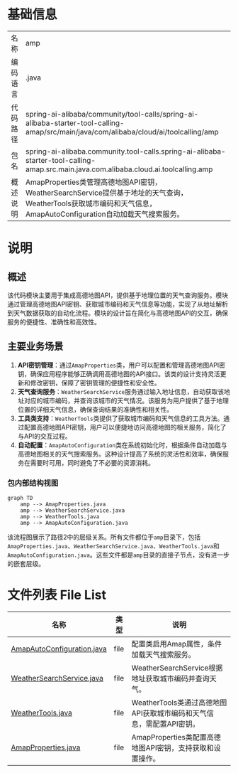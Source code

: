 # 基础信息

|      |      |
|------|------|
| 名称 | amp |
| 编码语言 | .java |
| 代码路径 | spring-ai-alibaba/community/tool-calls/spring-ai-alibaba-starter-tool-calling-amap/src/main/java/com/alibaba/cloud/ai/toolcalling/amp |
| 包名 | spring-ai-alibaba.community.tool-calls.spring-ai-alibaba-starter-tool-calling-amap.src.main.java.com.alibaba.cloud.ai.toolcalling.amp |
| 概述说明 | AmapProperties类管理高德地图API密钥，WeatherSearchService提供基于地址的天气查询，WeatherTools获取城市编码和天气信息，AmapAutoConfiguration自动加载天气搜索服务。 |

# 说明

## 概述
该代码模块主要用于集成高德地图API，提供基于地理位置的天气查询服务。模块通过管理高德地图API密钥、获取城市编码和天气信息等功能，实现了从地址解析到天气数据获取的自动化流程。模块的设计旨在简化与高德地图API的交互，确保服务的便捷性、准确性和高效性。

## 主要业务场景
1. **API密钥管理**：通过`AmapProperties`类，用户可以配置和管理高德地图API密钥，确保应用程序能够正确调用高德地图的API接口。该类的设计支持灵活更新和修改密钥，保障了密钥管理的便捷性和安全性。
2. **天气查询服务**：`WeatherSearchService`服务通过输入地址信息，自动获取该地址对应的城市编码，并查询该城市的天气情况。该服务为用户提供了基于地理位置的详细天气信息，确保查询结果的准确性和相关性。
3. **工具类支持**：`WeatherTools`类提供了获取城市编码和天气信息的工具方法。通过配置高德地图API密钥，用户可以便捷地访问高德地图的相关服务，简化了与API的交互过程。
4. **自动配置**：`AmapAutoConfiguration`类在系统初始化时，根据条件自动加载与高德地图相关的天气搜索服务。这种设计提高了系统的灵活性和效率，确保服务在需要时可用，同时避免了不必要的资源消耗。


### 包内部结构视图

```mermaid
graph TD
    amp --> AmapProperties.java
    amp --> WeatherSearchService.java
    amp --> WeatherTools.java
    amp --> AmapAutoConfiguration.java
```

该流程图展示了路径2中的层级关系。所有文件都位于`amp`目录下，包括`AmapProperties.java`、`WeatherSearchService.java`、`WeatherTools.java`和`AmapAutoConfiguration.java`。这些文件都是`amp`目录的直接子节点，没有进一步的嵌套层级。

# 文件列表 File List

| 名称   | 类型  | 说明 |
|-------|------|-------------|
| [AmapAutoConfiguration.java](AmapAutoConfiguration.md) | file | 配置类启用Amap属性，条件加载天气搜索服务。 |
| [WeatherSearchService.java](WeatherSearchService.md) | file | WeatherSearchService根据地址获取城市编码并查询天气。 |
| [WeatherTools.java](WeatherTools.md) | file | WeatherTools类通过高德地图API获取城市编码和天气信息，需配置API密钥。 |
| [AmapProperties.java](AmapProperties.md) | file | AmapProperties类配置高德地图API密钥，支持获取和设置操作。 |


